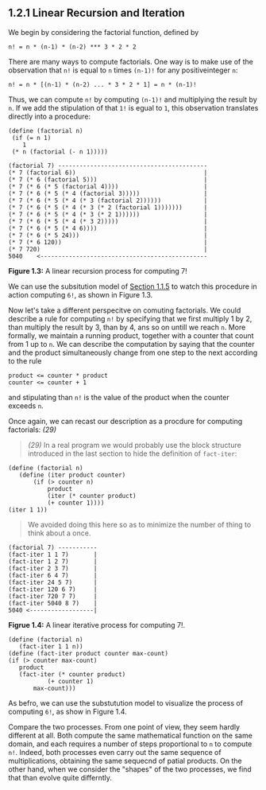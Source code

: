 ## 1.2.1 Linear Recursion and Iteration

We begin by considering the factorial function, defined by

`n! = n * (n-1) * (n-2) *** 3 * 2 * 2`

There are many ways to compute factorials. One way is to make use of the observation that `n!` is equal to `n` times `(n-1)!` for any positiveinteger `n`:

`n! = n * [(n-1) * (n-2) ... * 3 * 2 * 1] = n * (n-1)!`

Thus, we can compute `n!` by computing `(n-1)!` and multiplying the result by `n`. If we add the stipulation of that `1!` is egual to `1`, this observation translates directly into a procedure:

```Lisp
(define (factorial n)
 (if (= n 1)
    1
 (* n (factorial (- n 1)))))
 ```

 ```Lisp
(factorial 7) ------------------------------------------
(* 7 (factorial 6))                                    |
(* 7 (* 6 (factorial 5)))                              |
(* 7 (* 6 (* 5 (factorial 4))))                        |
(* 7 (* 6 (* 5 (* 4 (factorial 3)))))                  |
(* 7 (* 6 (* 5 (* 4 (* 3 (factorial 2))))))            |
(* 7 (* 6 (* 5 (* 4 (* 3 (* 2 (factorial 1)))))))      |
(* 7 (* 6 (* 5 (* 4 (* 3 (* 2 1))))))                  |
(* 7 (* 6 (* 5 (* 4 (* 3 2)))))                        |
(* 7 (* 6 (* 5 (* 4 6))))                              |
(* 7 (* 6 (* 5 24)))                                   |
(* 7 (* 6 120))                                        |
(* 7 720)                                              |
5040    <-----------------------------------------------            
 ```
**Figure 1.3:** A linear recursion process for computing 7!

 We can use the subsitution model of  [Section 1.1.5](1.1.5_the_substitution_model_for_proceducre_application.md) to watch this procedure in action computing `6!`, as shown in Figure 1.3.

 Now let's take a different perspecitve on comuting factorials. We could describe a rule for computing `n!` by specifying that we first multiply 1 by 2, than multiply the result by 3, than by 4, ans so on untill we reach `n`. More formally, we maintain a running product, together with a counter that count from 1 up to `n`. We can describe the computation by saying that the counter and the product simultaneously change from one step to the next according to the rule

 ```
 product <= counter * product
 counter <= counter + 1
 ```

 and stipulating than `n!` is the value of the product when the counter exceeds `n`.

 Once again, we can recast our description as a procdure for computing factorials: *(29)*

 > *(29)* In a real program we would probably use the block structure introduced in the last section to hide the definition of `fact-iter`:

 ```Lisp
 (define (factorial n)
    (define (iter product counter)
        (if (> counter n)
            product
            (iter (* counter product)
            (+ counter 1))))
 (iter 1 1))
 ```
 > We avoided doing this here so as to minimize the number of thing to think about a once.

 ```Lisp
(factorial 7) -----------
(fact-iter 1 1 7)       |
(fact-iter 1 2 7)       |
(fact-iter 2 3 7)       |
(fact-iter 6 4 7)       |
(fact-iter 24 5 7)      |
(fact-iter 120 6 7)     |
(fact-iter 720 7 7)     |
(fact-iter 5040 8 7)    |    
5040 <------------------|
 ```

 **Figrue 1.4:** A linear iterative process for computing 7!.


 ```Lisp
 (define (factorial n) 
    (fact-iter 1 1 n))
(define (fact-iter product counter max-count)
(if (> counter max-count)
    product
    (fact-iter (* counter product)
            (+ counter 1)
        max-count)))
 ```

 As befro, we can use the substutution model to visualize the process of computing `6!`, as show in Figure 1.4.

 Compare the two processes. From one point of view, they seem hardly different at all. Both compute the same mathematical function on the same domain, and each requires a number of steps proportional to `n` to compute `n!`. Indeed, both processes even carry out the same sequence of multiplications, obtaining the same sequecnd of patial products. On the other hand, when we consider the "shapes" of the two processes, we find that than evolve quite differntly.



